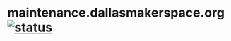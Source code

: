 # maintenance.dallasmakerspace.org [![status](https://travis-ci.org/Dallas-Makerspace/maintenance.dallasmakerspace.org.svg?branch=master)](https://travis-ci.org/Dallas-Makerspace/maintenance.dallasmakerspace.org/builds)
